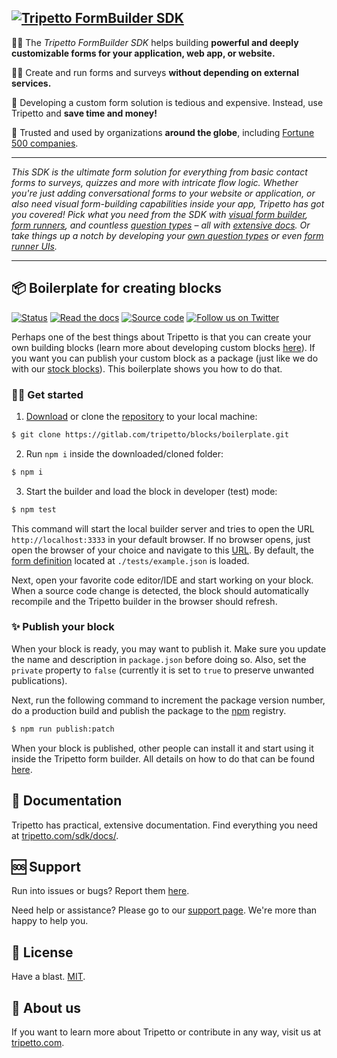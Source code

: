 ## <a href="https://tripetto.com/sdk/"><img src="https://unpkg.com/@tripetto/builder/assets/header.svg" alt="Tripetto FormBuilder SDK"></a>

🙋‍♂️ The *Tripetto FormBuilder SDK* helps building **powerful and deeply customizable forms for your application, web app, or website.**

👩‍💻 Create and run forms and surveys **without depending on external services.**

💸 Developing a custom form solution is tedious and expensive. Instead, use Tripetto and **save time and money!**

🫶 Trusted and used by organizations **around the globe**, including [Fortune 500 companies](https://en.wikipedia.org/wiki/Fortune_500).

---

*This SDK is the ultimate form solution for everything from basic contact forms to surveys, quizzes and more with intricate flow logic. Whether you're just adding conversational forms to your website or application, or also need visual form-building capabilities inside your app, Tripetto has got you covered! Pick what you need from the SDK with [visual form builder](https://tripetto.com/sdk/docs/builder/introduction/), [form runners](https://tripetto.com/sdk/docs/runner/introduction/), and countless [question types](https://tripetto.com/sdk/docs/blocks/introduction/) – all with [extensive docs](https://tripetto.com/sdk/docs/). Or take things up a notch by developing your [own question types](https://tripetto.com/sdk/docs/blocks/custom/introduction/) or even [form runner UIs](https://tripetto.com/sdk/docs/runner/custom/introduction/).*

---

## 📦 Boilerplate for creating blocks
[![Status](https://gitlab.com/tripetto/blocks/boilerplate/badges/master/pipeline.svg)](https://gitlab.com/tripetto/blocks/boilerplate/commits/master)
[![Read the docs](https://badgen.net/badge/icon/docs/cyan?icon=wiki&label)](https://tripetto.com/sdk/docs/blocks/custom/introduction/)
[![Source code](https://badgen.net/badge/icon/source/black?icon=gitlab&label)](https://gitlab.com/tripetto/blocks/boilerplate)
[![Follow us on Twitter](https://badgen.net/badge/icon/@tripetto?icon=twitter&label)](https://twitter.com/tripetto)

Perhaps one of the best things about Tripetto is that you can create your own building blocks (learn more about developing custom blocks [here](https://tripetto.com/sdk/docs/blocks/custom/introduction/)). If you want you can publish your custom block as a package (just like we do with our [stock blocks](https://tripetto.com/sdk/docs/blocks/stock/)). This boilerplate shows you how to do that.

### 🧑‍💻 Get started
1. [Download](https://gitlab.com/tripetto/blocks/boilerplate/-/archive/master/boilerplate-master.zip) or clone the [repository](https://gitlab.com/tripetto/blocks/boilerplate) to your local machine:
```bash
$ git clone https://gitlab.com/tripetto/blocks/boilerplate.git
```

2. Run `npm i` inside the downloaded/cloned folder:
```bash
$ npm i
```

3. Start the builder and load the block in developer (test) mode:
```bash
$ npm test
```

This command will start the local builder server and tries to open the URL `http://localhost:3333` in your default browser. If no browser opens, just open the browser of your choice and navigate to this [URL](http://localhost:3333). By default, the [form definition](https://tripetto.com/sdk/docs/builder/api/interfaces/IDefinition/) located at `./tests/example.json` is loaded.

Next, open your favorite code editor/IDE and start working on your block. When a source code change is detected, the block should automatically recompile and the Tripetto builder in the browser should refresh.

### ✨ Publish your block
When your block is ready, you may want to publish it. Make sure you update the name and description in `package.json` before doing so. Also, set the `private` property to `false` (currently it is set to `true` to preserve unwanted publications).

Next, run the following command to increment the package version number, do a production build and publish the package to the [npm](https://www.npmjs.com/) registry.

```bash
$ npm run publish:patch
```

When your block is published, other people can install it and start using it inside the Tripetto form builder. All details on how to do that can be found [here](https://tripetto.com/sdk/docs/builder/integrate/guides/blocks/).

## 📖 Documentation
Tripetto has practical, extensive documentation. Find everything you need at [tripetto.com/sdk/docs/](https://tripetto.com/sdk/docs/).

## 🆘 Support
Run into issues or bugs? Report them [here](https://gitlab.com/tripetto/blocks/boilerplate/issues).

Need help or assistance? Please go to our [support page](https://tripetto.com/sdk/support/). We're more than happy to help you.

## 🪪 License
Have a blast. [MIT](https://opensource.org/licenses/MIT).

## 👋 About us
If you want to learn more about Tripetto or contribute in any way, visit us at [tripetto.com](https://tripetto.com/).
